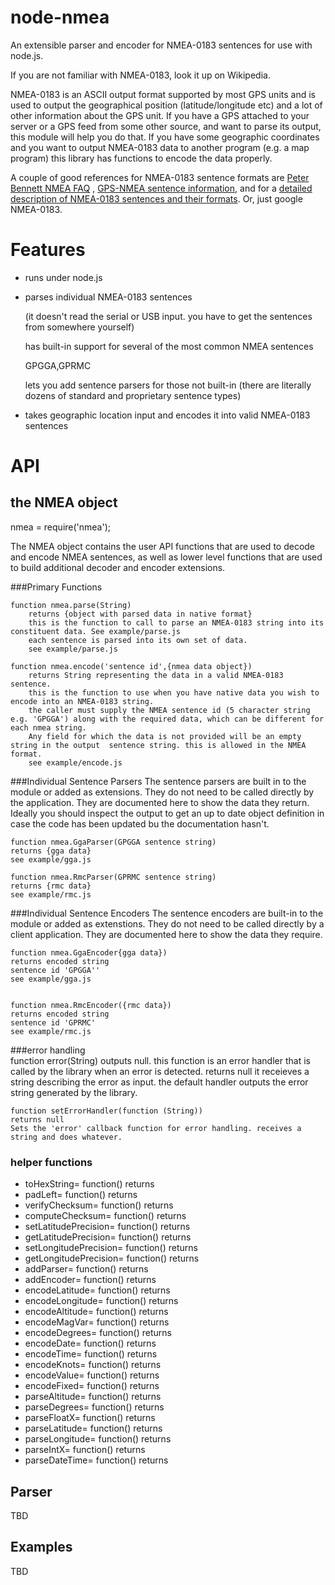 node-nmea
=========

An extensible parser and encoder for NMEA-0183 sentences for use with node.js.

If you are not familiar with NMEA-0183, look it up on Wikipedia.

NMEA-0183 is an ASCII output format supported by most GPS units and is 
used to output the geographical position (latitude/longitude etc) and a lot of other information about the GPS unit. 
If you have a GPS attached to your server or a GPS feed from some other source, 
and want to parse its output, this module will help you do that. If you have some geographic coordinates
and you want to output NMEA-0183 data to another program (e.g. a map program) this library has functions to encode the data properly.

A couple of good references for NMEA-0183 sentence formats are
[Peter Bennett NMEA FAQ](http://vancouver-webpages.com/peter/nmeafaq.txt) , [GPS-NMEA sentence information](http://aprs.gids.nl/nmea/), and for a [detailed description of 
NMEA-0183 sentences and their formats](http://gpsd.berlios.de/NMEA.txt). Or, just google NMEA-0183. 

Features
========

* runs under node.js
* parses individual NMEA-0183 sentences

    (it doesn't read the serial or USB input. you have to get the sentences from somewhere yourself)

    has built-in support for several of the most common NMEA sentences

    GPGGA,GPRMC

    lets you add sentence parsers for those not built-in (there are literally dozens of standard and proprietary sentence types)
* takes geographic location input and encodes it into valid NMEA-0183 sentences
 
API
===

the NMEA object
-----------------------
nmea = require('nmea');

The NMEA object contains the user API functions that are used to decode and encode NMEA sentences, as well as lower level functions that are used to build additional decoder and encoder extensions.

###Primary Functions

    function nmea.parse(String)
        returns {object with parsed data in native format}
        this is the function to call to parse an NMEA-0183 string into its constituent data. See example/parse.js
        each sentence is parsed into its own set of data.
        see example/parse.js
        
    function nmea.encode('sentence id',{nmea data object}) 
        returns String representing the data in a valid NMEA-0183 sentence. 
        this is the function to use when you have native data you wish to encode into an NMEA-0183 string.
        the caller must supply the NMEA sentence id (5 character string e.g. 'GPGGA') along with the required data, which can be different for each nmea string.
        Any field for which the data is not provided will be an empty string in the output  sentence string. this is allowed in the NMEA format.
        see example/encode.js

###Individual Sentence Parsers
The sentence parsers are built in to the module or added as extensions. They do not need to be called directly by the application. They are documented here
 to show the data they return. Ideally you should inspect the output to get an up to date object definition in case the code has been updated bu the documentation hasn't.
 
    function nmea.GgaParser(GPGGA sentence string) 
    returns {gga data}
    see example/gga.js
    
    function nmea.RmcParser(GPRMC sentence string) 
    returns {rmc data}
    see example/rmc.js

###Individual Sentence Encoders
The sentence encoders are built-in to the module or added as extenstions. They do not need to be called directly by a client application.
They are documented here  to show the data they require.

    function nmea.GgaEncoder{gga data}) 
    returns encoded string
    sentence id 'GPGGA''
    see example/gga.js     


    function nmea.RmcEncoder({rmc data})
    returns encoded string
    sentence id 'GPRMC'
    see example/rmc.js

###error handling  
    function error(String) outputs null. this function is an error handler that is called by the library when an error is detected.
    returns null
    it receieves a string describing the error as input.
    the default handler outputs the error string generated by the library.
    
    function setErrorHandler(function (String)) 
    returns null
    Sets the 'error' callback function for error handling. receives a string and does whatever. 

### helper functions
* toHexString= function() returns 
* padLeft= function() returns 
* verifyChecksum= function() returns 
* computeChecksum= function() returns 
* setLatitudePrecision= function() returns 
* getLatitudePrecision= function() returns 
* setLongitudePrecision= function() returns 
* getLongitudePrecision= function() returns 
* addParser= function() returns 
* addEncoder= function() returns 
* encodeLatitude= function() returns 
* encodeLongitude= function() returns 
* encodeAltitude= function() returns 
* encodeMagVar= function() returns 
* encodeDegrees= function() returns 
* encodeDate= function() returns 
* encodeTime= function() returns 
* encodeKnots= function() returns 
* encodeValue= function() returns 
* encodeFixed= function() returns 
* parseAltitude= function() returns 
* parseDegrees= function() returns 
* parseFloatX= function() returns 
* parseLatitude= function() returns 
* parseLongitude= function() returns 
* parseIntX= function() returns 
* parseDateTime= function() returns 
  


Parser
---------
TBD

Examples
---------
TBD 
